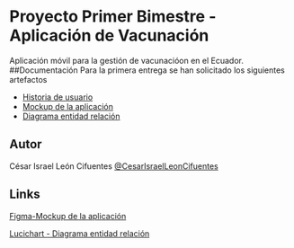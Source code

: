 # Proyecto Primer Bimestre - Aplicación de Vacunación
Aplicación móvil para la gestión de vacunacióon en el Ecuador.
##Documentación
Para la primera entrega se han solicitado los siguientes artefactos
- [Historia de usuario](https://github.com/2020-B-Aplicaciones-Web-Software/mov-soft-leon-proyecto/blob/main/Historias%20de%20Usuario.pdf)
- [Mockup de la aplicación](https://github.com/2020-B-Aplicaciones-Web-Software/mov-soft-leon-proyecto/blob/main/Mockup%20Vacunaci%C3%B3n.pdf)
- [Diagrama entidad relación](https://github.com/2020-B-Aplicaciones-Web-Software/mov-soft-leon-proyecto/blob/main/Diagrama%20Entidad%20Relaci%C3%B3n.pdf) 

## Autor
César Israel León Cifuentes [@CesarIsraelLeonCifuentes](https://github.com/CesarIsraelLeonCifuentes)

## Links
[Figma-Mockup de la aplicación](https://www.figma.com/file/rMevY0ag9lNwWmzOx6uyOa/Mockup-Proyecto-M%C3%B3viles?node-id=0%3A1)

[Lucichart - Diagrama entidad relación](https://lucid.app/lucidchart/invitations/accept/inv_46dccbcf-4fd1-453a-8a3c-58fd9fce4702?viewport_loc=-1505%2C-185%2C2907%2C1565%2C0_0)

